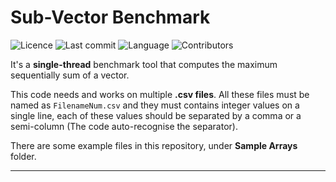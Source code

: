 # Sub-Vector Benchmark

![Licence](https://img.shields.io/github/license/VisualLaser10New/BenchMark)
![Last commit](https://img.shields.io/github/last-commit/VisualLaser10New/BenchMark)
![Language](https://img.shields.io/github/languages/top/VisualLaser10New/BenchMark)
![Contributors](https://img.shields.io/github/contributors/VisualLaser10New/BenchMark)

It's a **single-thread** benchmark tool that computes the maximum sequentially sum of a vector.

This code needs and works on multiple **.csv files**.
All these files must be named as `FilenameNum.csv` and they must contains integer values on a single line, each of these values should be separated by a comma or a semi-column (The code auto-recognise the separator).

There are some example files in this repository, under **Sample Arrays** folder.

-----
